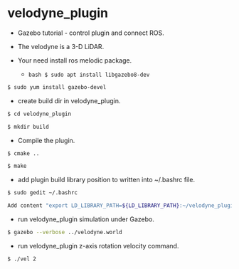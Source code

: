 # velodyne_plugin
- Gazebo tutorial - control plugin and connect ROS.

- The velodyne is a 3-D LiDAR.

* Your need install ros melodic package.

  - ``` bash $ sudo apt install libgazebo8-dev ```

``` bash
$ sudo yum install gazebo-devel
```

- create build dir in velodyne_plugin.

``` bash
$ cd velodyne_plugin
```

``` bash
$ mkdir build
```

- Compile the plugin.

``` bash
$ cmake ..
```

``` bash
$ make
```

- add plugin build library position to written into ~/.bashrc file.

``` bash
$ sudo gedit ~/.bashrc
```

``` bash
Add content "export LD_LIBRARY_PATH=${LD_LIBRARY_PATH}:~/velodyne_plugin/build" into ~/.bashrc file.
```

- run velodyne_plugin simulation under Gazebo.

``` bash
$ gazebo --verbose ../velodyne.world
```

- run velodyne_plugin z-axis rotation velocity command.

``` bash
$ ./vel 2
```
